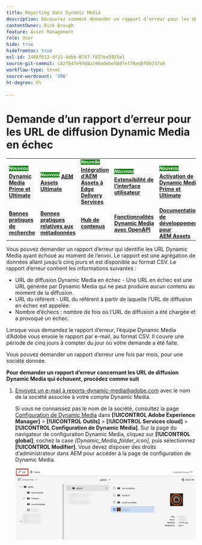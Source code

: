 ```yaml
---
title: Reporting dans Dynamic Media
description: Découvrez comment demander un rapport d’erreur pour les URL de diffusion Dynamic Media qui échouent.
contentOwner: Rick Brough
feature: Asset Management
role: User
hide: true
hidefromtoc: true
exl-id: 2488f813-df15-4dbb-8747-f827ee5925e1
source-git-commit: c82f84fe99d8a196adebe504fef78ed8f0b747a9
workflow-type: tm+mt
source-wordcount: '306'
ht-degree: 6%

---
```


# Demande d’un rapport d’erreur pour les URL de diffusion Dynamic Media en échec

<table>
    <tr>
        <td>
            <sup style= "background-color:#008000; color:#FFFFFF; font-weight:bold"><i>Nouveau</i></sup> <a href="/help/assets/dynamic-media/dm-prime-ultimate.md"><b>Dynamic Media Prime et Ultimate</b></a>
        </td>
        <td>
            <sup style= "background-color:#008000; color:#FFFFFF; font-weight:bold"><i>Nouveau</i></sup> <a href="/help/assets/assets-ultimate-overview.md"><b>AEM Assets Ultimate</b></a>
        </td>
        <td>
            <sup style= "background-color:#008000; color:#FFFFFF; font-weight:bold"><i>Nouvelle</i></sup> <a href="/help/assets/integrate-aem-assets-edge-delivery-services.md"><b>Intégration d’AEM Assets à Edge Delivery Services</b></a>
        </td>
        <td>
            <sup style= "background-color:#008000; color:#FFFFFF; font-weight:bold"><i>Nouveau</i></sup> <a href="/help/assets/aem-assets-view-ui-extensibility.md"><b>Extensibilité de l’interface utilisateur</b></a>
        </td>
          <td>
            <sup style= "background-color:#008000; color:#FFFFFF; font-weight:bold"><i>Nouveau</i></sup> <a href="/help/assets/dynamic-media/enable-dynamic-media-prime-and-ultimate.md"><b>Activation de Dynamic Media Prime et Ultimate</b></a>
        </td>
    </tr>
    <tr>
        <td>
            <a href="/help/assets/search-best-practices.md"><b>Bonnes pratiques de recherche</b></a>
        </td>
        <td>
            <a href="/help/assets/metadata-best-practices.md"><b>Bonnes pratiques relatives aux métadonnées</b></a>
        </td>
        <td>
            <a href="/help/assets/product-overview.md"><b>Hub de contenus</b></a>
        </td>
        <td>
            <a href="/help/assets/dynamic-media-open-apis-overview.md"><b>Fonctionnalités Dynamic Media avec OpenAPI</b></a>
        </td>
        <td>
            <a href="https://developer.adobe.com/experience-cloud/experience-manager-apis/"><b>Documentation de développement pour AEM Assets</b></a>
        </td>
    </tr>
</table>

Vous pouvez demander un rapport d’erreur qui identifie les URL Dynamic Media ayant échoué au moment de l’envoi. Le rapport est une agrégation de données allant jusqu’à cinq jours et est disponible au format CSV. Le rapport d’erreur contient les informations suivantes :

* URL de diffusion Dynamic Media en échec - Une URL en échec est une URL générée par Dynamic Media qui ne peut produire aucun contenu au moment de la diffusion.
* URL du référent - URL du référent à partir de laquelle l’URL de diffusion en échec est appelée.
* Nombre d’échecs : nombre de fois où l’URL de diffusion a été chargée et a provoqué un échec.

Lorsque vous demandez le rapport d’erreur, l’équipe Dynamic Media d’Adobe vous envoie le rapport par e-mail, au format CSV. Il couvre une période de cinq jours à compter du jour où votre demande a été faite.

Vous pouvez demander un rapport d’erreur une fois par mois, pour une société donnée.

**Pour demander un rapport d’erreur concernant les URL de diffusion Dynamic Media qui échouent, procédez comme suit**

1. [Envoyez un e-mail à reports-dynamic-media@adobe.com](mailto:reports-dynamic-media@adobe.com) avec le nom de la société associée à votre compte Dynamic Media.

   Si vous ne connaissez pas le nom de la société, consultez la page [Configuration de Dynamic Media](https://experienceleague.adobe.com/docs/experience-manager-cloud-service/content/assets/dynamicmedia/config-dm.html?lang=fr#configuring-dynamic-media-cloud-services) dans **[!UICONTROL Adobe Experience Manager]** > **[!UICONTROL Outils]** > **[!UICONTROL Services cloud]** > **[!UICONTROL Configuration de Dynamic Media]**. Sur la page du navigateur de configuration Dynamic Media, cliquez sur **[!UICONTROL global]**, cochez la case *[Dynamic_Media_folder_icon]*, puis sélectionnez **[!UICONTROL Modifier]**. Vous devez disposer des droits d’administrateur dans AEM pour accéder à la page de configuration de Dynamic Media.

   ![Accès à la page de configuration Dynamic Media.](/help/assets/dynamic-media/assets/reporting-accessdmconfig.png)
